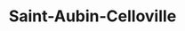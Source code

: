 ---
title: Saint-Aubin-Celloville
url: /saint-aubin-celloville/
latitude: 49.395
longitude: 1.182
---
